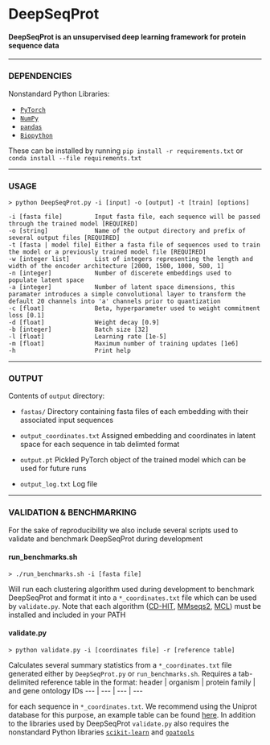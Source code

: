 # DeepSeqProt

#### DeepSeqProt is an unsupervised deep learning framework for protein sequence data

---
### DEPENDENCIES
Nonstandard Python Libraries:
- [`PyTorch`](https://pytorch.org)
- [`NumPy`](https://numpy.org/)
- [`pandas`](https://pandas.pydata.org/)
- [`Biopython`](https://biopython.org/)

These can be installed by running `pip install -r requirements.txt` or `conda install --file requirements.txt`

---
### USAGE

```
> python DeepSeqProt.py -i [input] -o [output] -t [train] [options]

-i [fasta file]         Input fasta file, each sequence will be passed through the trained model [REQUIRED]
-o [string]             Name of the output directory and prefix of several output files [REQUIRED]
-t [fasta | model file] Either a fasta file of sequences used to train the model or a previously trained model file [REQUIRED]
-w [integer list]       List of integers representing the length and width of the encoder architecture [2000, 1500, 1000, 500, 1]
-n [integer]            Number of discerete embeddings used to populate latent space
-a [integer]            Number of latent space dimensions, this paramater introduces a simple convolutional layer to transform the default 20 channels into 'a' channels prior to quantization
-c [float]              Beta, hyperparameter used to weight commitment loss [0.1]
-d [float]              Weight decay [0.9]
-b [integer]            Batch size [32]
-l [float]              Learning rate [1e-5]
-m [float]              Maximum number of training updates [1e6]
-h                      Print help
```

---
### OUTPUT
Contents of `output` directory:

- `fastas/` Directory containing fasta files of each embedding with their associated input sequences

- `output_coordinates.txt` Assigned embedding and coordinates in latent space for each sequence in tab delimted format

- `output.pt` Pickled PyTorch object of the trained model which can be used for future runs

- `output_log.txt` Log file

---

### VALIDATION & BENCHMARKING
For the sake of reproducibility we also include several scripts used to validate and benchmark DeepSeqProt during development

#### run_benchmarks.sh
```
> ./run_benchmarks.sh -i [fasta file]
```
Will run each clustering algorithm used during development to benchmark DeepSeqProt and format it into a `*_coordinates.txt` file which can be used by `validate.py`. Note that each algorithm ([CD-HIT](https://github.com/weizhongli/cdhit0), [MMseqs2](https://github.com/soedinglab/mmseqs2), [MCL](https://micans.org/mcl/man/mcl.html)) must be installed and included in your PATH

#### validate.py
```
> python validate.py -i [coordinates file] -r [reference table]
```
Calculates several summary statistics from a `*_coordinates.txt` file generated either by `DeepSeqProt.py` or `run_benchmarks.sh`. Requires a tab-delimited reference table in the format:
header | organism | protein family | and gene ontology IDs 
 --- | --- | --- | --- 
 
for each sequence in `*_coordinates.txt`. We recommend using the Uniprot database for this purpose, an example table can be found [here](https://www.uniprot.org/uniprot/?query=amphipod&format=tab&limit=10&columns=id,organism,families,go-id&sort=score). In addition to the libraries used by DeepSeqProt `validate.py` also requires the nonstandard Python libraries [`scikit-learn`](https://scikit-learn.org/stable/) and [`goatools`](https://github.com/tanghaibao/goatools)
